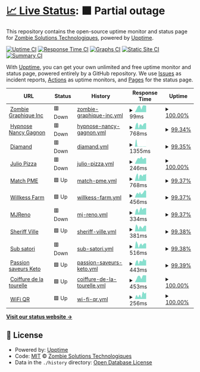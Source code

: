 # [📈 Live Status](https://status.zombiegraphique.com): <!--live status--> **🟧 Partial outage**

This repository contains the open-source uptime monitor and status page for [Zombie Solutions Technologiques](https://zombie.technology), powered by [Upptime](https://github.com/upptime/upptime).

[![Uptime CI](https://github.com/Zombie-Technology/uptime/workflows/Uptime%20CI/badge.svg)](https://github.com/Zombie-Technology/uptime/actions?query=workflow%3A%22Uptime+CI%22)
[![Response Time CI](https://github.com/Zombie-Technology/uptime/workflows/Response%20Time%20CI/badge.svg)](https://github.com/Zombie-Technology/uptime/actions?query=workflow%3A%22Response+Time+CI%22)
[![Graphs CI](https://github.com/Zombie-Technology/uptime/workflows/Graphs%20CI/badge.svg)](https://github.com/Zombie-Technology/uptime/actions?query=workflow%3A%22Graphs+CI%22)
[![Static Site CI](https://github.com/Zombie-Technology/uptime/workflows/Static%20Site%20CI/badge.svg)](https://github.com/Zombie-Technology/uptime/actions?query=workflow%3A%22Static+Site+CI%22)
[![Summary CI](https://github.com/Zombie-Technology/uptime/workflows/Summary%20CI/badge.svg)](https://github.com/Zombie-Technology/uptime/actions?query=workflow%3A%22Summary+CI%22)

With [Upptime](https://upptime.js.org), you can get your own unlimited and free uptime monitor and status page, powered entirely by a GitHub repository. We use [Issues](https://github.com/Zombie-Technology/uptime/issues) as incident reports, [Actions](https://github.com/Zombie-Technology/uptime/actions) as uptime monitors, and [Pages](https://status.zombiegraphique.com) for the status page.

<!--start: status pages-->
<!-- This summary is generated by Upptime (https://github.com/upptime/upptime) -->
<!-- Do not edit this manually, your changes will be overwritten -->
<!-- prettier-ignore -->
| URL | Status | History | Response Time | Uptime |
| --- | ------ | ------- | ------------- | ------ |
| <img alt="" src="https://zombiegraphique.com/favicon.ico" height="13"> [Zombie Graphique Inc](https://zombiegraphique.com) | 🟥 Down | [zombie-graphique-inc.yml](https://github.com/Zombie-Technology/uptime/commits/HEAD/history/zombie-graphique-inc.yml) | <details><summary><img alt="Response time graph" src="./graphs/zombie-graphique-inc/response-time-week.png" height="20"> 99ms</summary><br><a href="https://status.zombiegraphique.com/history/zombie-graphique-inc"><img alt="Response time 118" src="https://img.shields.io/endpoint?url=https%3A%2F%2Fraw.githubusercontent.com%2FZombie-Technology%2Fuptime%2FHEAD%2Fapi%2Fzombie-graphique-inc%2Fresponse-time.json"></a><br><a href="https://status.zombiegraphique.com/history/zombie-graphique-inc"><img alt="24-hour response time 118" src="https://img.shields.io/endpoint?url=https%3A%2F%2Fraw.githubusercontent.com%2FZombie-Technology%2Fuptime%2FHEAD%2Fapi%2Fzombie-graphique-inc%2Fresponse-time-day.json"></a><br><a href="https://status.zombiegraphique.com/history/zombie-graphique-inc"><img alt="7-day response time 99" src="https://img.shields.io/endpoint?url=https%3A%2F%2Fraw.githubusercontent.com%2FZombie-Technology%2Fuptime%2FHEAD%2Fapi%2Fzombie-graphique-inc%2Fresponse-time-week.json"></a><br><a href="https://status.zombiegraphique.com/history/zombie-graphique-inc"><img alt="30-day response time 99" src="https://img.shields.io/endpoint?url=https%3A%2F%2Fraw.githubusercontent.com%2FZombie-Technology%2Fuptime%2FHEAD%2Fapi%2Fzombie-graphique-inc%2Fresponse-time-month.json"></a><br><a href="https://status.zombiegraphique.com/history/zombie-graphique-inc"><img alt="1-year response time 118" src="https://img.shields.io/endpoint?url=https%3A%2F%2Fraw.githubusercontent.com%2FZombie-Technology%2Fuptime%2FHEAD%2Fapi%2Fzombie-graphique-inc%2Fresponse-time-year.json"></a></details> | <details><summary><a href="https://status.zombiegraphique.com/history/zombie-graphique-inc">100.00%</a></summary><a href="https://status.zombiegraphique.com/history/zombie-graphique-inc"><img alt="All-time uptime 97.96%" src="https://img.shields.io/endpoint?url=https%3A%2F%2Fraw.githubusercontent.com%2FZombie-Technology%2Fuptime%2FHEAD%2Fapi%2Fzombie-graphique-inc%2Fuptime.json"></a><br><a href="https://status.zombiegraphique.com/history/zombie-graphique-inc"><img alt="24-hour uptime 100.00%" src="https://img.shields.io/endpoint?url=https%3A%2F%2Fraw.githubusercontent.com%2FZombie-Technology%2Fuptime%2FHEAD%2Fapi%2Fzombie-graphique-inc%2Fuptime-day.json"></a><br><a href="https://status.zombiegraphique.com/history/zombie-graphique-inc"><img alt="7-day uptime 100.00%" src="https://img.shields.io/endpoint?url=https%3A%2F%2Fraw.githubusercontent.com%2FZombie-Technology%2Fuptime%2FHEAD%2Fapi%2Fzombie-graphique-inc%2Fuptime-week.json"></a><br><a href="https://status.zombiegraphique.com/history/zombie-graphique-inc"><img alt="30-day uptime 100.00%" src="https://img.shields.io/endpoint?url=https%3A%2F%2Fraw.githubusercontent.com%2FZombie-Technology%2Fuptime%2FHEAD%2Fapi%2Fzombie-graphique-inc%2Fuptime-month.json"></a><br><a href="https://status.zombiegraphique.com/history/zombie-graphique-inc"><img alt="1-year uptime 97.96%" src="https://img.shields.io/endpoint?url=https%3A%2F%2Fraw.githubusercontent.com%2FZombie-Technology%2Fuptime%2FHEAD%2Fapi%2Fzombie-graphique-inc%2Fuptime-year.json"></a></details>
| <img alt="" src="https://hypnonancy.com/favicon.ico" height="13"> [Hypnose Nancy Gagnon](https://www.hypnonancy.com) | 🟥 Down | [hypnose-nancy-gagnon.yml](https://github.com/Zombie-Technology/uptime/commits/HEAD/history/hypnose-nancy-gagnon.yml) | <details><summary><img alt="Response time graph" src="./graphs/hypnose-nancy-gagnon/response-time-week.png" height="20"> 768ms</summary><br><a href="https://status.zombiegraphique.com/history/hypnose-nancy-gagnon"><img alt="Response time 867" src="https://img.shields.io/endpoint?url=https%3A%2F%2Fraw.githubusercontent.com%2FZombie-Technology%2Fuptime%2FHEAD%2Fapi%2Fhypnose-nancy-gagnon%2Fresponse-time.json"></a><br><a href="https://status.zombiegraphique.com/history/hypnose-nancy-gagnon"><img alt="24-hour response time 953" src="https://img.shields.io/endpoint?url=https%3A%2F%2Fraw.githubusercontent.com%2FZombie-Technology%2Fuptime%2FHEAD%2Fapi%2Fhypnose-nancy-gagnon%2Fresponse-time-day.json"></a><br><a href="https://status.zombiegraphique.com/history/hypnose-nancy-gagnon"><img alt="7-day response time 768" src="https://img.shields.io/endpoint?url=https%3A%2F%2Fraw.githubusercontent.com%2FZombie-Technology%2Fuptime%2FHEAD%2Fapi%2Fhypnose-nancy-gagnon%2Fresponse-time-week.json"></a><br><a href="https://status.zombiegraphique.com/history/hypnose-nancy-gagnon"><img alt="30-day response time 1165" src="https://img.shields.io/endpoint?url=https%3A%2F%2Fraw.githubusercontent.com%2FZombie-Technology%2Fuptime%2FHEAD%2Fapi%2Fhypnose-nancy-gagnon%2Fresponse-time-month.json"></a><br><a href="https://status.zombiegraphique.com/history/hypnose-nancy-gagnon"><img alt="1-year response time 867" src="https://img.shields.io/endpoint?url=https%3A%2F%2Fraw.githubusercontent.com%2FZombie-Technology%2Fuptime%2FHEAD%2Fapi%2Fhypnose-nancy-gagnon%2Fresponse-time-year.json"></a></details> | <details><summary><a href="https://status.zombiegraphique.com/history/hypnose-nancy-gagnon">99.34%</a></summary><a href="https://status.zombiegraphique.com/history/hypnose-nancy-gagnon"><img alt="All-time uptime 99.86%" src="https://img.shields.io/endpoint?url=https%3A%2F%2Fraw.githubusercontent.com%2FZombie-Technology%2Fuptime%2FHEAD%2Fapi%2Fhypnose-nancy-gagnon%2Fuptime.json"></a><br><a href="https://status.zombiegraphique.com/history/hypnose-nancy-gagnon"><img alt="24-hour uptime 96.73%" src="https://img.shields.io/endpoint?url=https%3A%2F%2Fraw.githubusercontent.com%2FZombie-Technology%2Fuptime%2FHEAD%2Fapi%2Fhypnose-nancy-gagnon%2Fuptime-day.json"></a><br><a href="https://status.zombiegraphique.com/history/hypnose-nancy-gagnon"><img alt="7-day uptime 99.34%" src="https://img.shields.io/endpoint?url=https%3A%2F%2Fraw.githubusercontent.com%2FZombie-Technology%2Fuptime%2FHEAD%2Fapi%2Fhypnose-nancy-gagnon%2Fuptime-week.json"></a><br><a href="https://status.zombiegraphique.com/history/hypnose-nancy-gagnon"><img alt="30-day uptime 99.85%" src="https://img.shields.io/endpoint?url=https%3A%2F%2Fraw.githubusercontent.com%2FZombie-Technology%2Fuptime%2FHEAD%2Fapi%2Fhypnose-nancy-gagnon%2Fuptime-month.json"></a><br><a href="https://status.zombiegraphique.com/history/hypnose-nancy-gagnon"><img alt="1-year uptime 99.86%" src="https://img.shields.io/endpoint?url=https%3A%2F%2Fraw.githubusercontent.com%2FZombie-Technology%2Fuptime%2FHEAD%2Fapi%2Fhypnose-nancy-gagnon%2Fuptime-year.json"></a></details>
| <img alt="" src="https://favicons.githubusercontent.com/diamand.ca" height="13"> [Diamand](https://diamand.ca) | 🟥 Down | [diamand.yml](https://github.com/Zombie-Technology/uptime/commits/HEAD/history/diamand.yml) | <details><summary><img alt="Response time graph" src="./graphs/diamand/response-time-week.png" height="20"> 1355ms</summary><br><a href="https://status.zombiegraphique.com/history/diamand"><img alt="Response time 267" src="https://img.shields.io/endpoint?url=https%3A%2F%2Fraw.githubusercontent.com%2FZombie-Technology%2Fuptime%2FHEAD%2Fapi%2Fdiamand%2Fresponse-time.json"></a><br><a href="https://status.zombiegraphique.com/history/diamand"><img alt="24-hour response time 237" src="https://img.shields.io/endpoint?url=https%3A%2F%2Fraw.githubusercontent.com%2FZombie-Technology%2Fuptime%2FHEAD%2Fapi%2Fdiamand%2Fresponse-time-day.json"></a><br><a href="https://status.zombiegraphique.com/history/diamand"><img alt="7-day response time 1355" src="https://img.shields.io/endpoint?url=https%3A%2F%2Fraw.githubusercontent.com%2FZombie-Technology%2Fuptime%2FHEAD%2Fapi%2Fdiamand%2Fresponse-time-week.json"></a><br><a href="https://status.zombiegraphique.com/history/diamand"><img alt="30-day response time 555" src="https://img.shields.io/endpoint?url=https%3A%2F%2Fraw.githubusercontent.com%2FZombie-Technology%2Fuptime%2FHEAD%2Fapi%2Fdiamand%2Fresponse-time-month.json"></a><br><a href="https://status.zombiegraphique.com/history/diamand"><img alt="1-year response time 267" src="https://img.shields.io/endpoint?url=https%3A%2F%2Fraw.githubusercontent.com%2FZombie-Technology%2Fuptime%2FHEAD%2Fapi%2Fdiamand%2Fresponse-time-year.json"></a></details> | <details><summary><a href="https://status.zombiegraphique.com/history/diamand">99.35%</a></summary><a href="https://status.zombiegraphique.com/history/diamand"><img alt="All-time uptime 99.88%" src="https://img.shields.io/endpoint?url=https%3A%2F%2Fraw.githubusercontent.com%2FZombie-Technology%2Fuptime%2FHEAD%2Fapi%2Fdiamand%2Fuptime.json"></a><br><a href="https://status.zombiegraphique.com/history/diamand"><img alt="24-hour uptime 96.80%" src="https://img.shields.io/endpoint?url=https%3A%2F%2Fraw.githubusercontent.com%2FZombie-Technology%2Fuptime%2FHEAD%2Fapi%2Fdiamand%2Fuptime-day.json"></a><br><a href="https://status.zombiegraphique.com/history/diamand"><img alt="7-day uptime 99.35%" src="https://img.shields.io/endpoint?url=https%3A%2F%2Fraw.githubusercontent.com%2FZombie-Technology%2Fuptime%2FHEAD%2Fapi%2Fdiamand%2Fuptime-week.json"></a><br><a href="https://status.zombiegraphique.com/history/diamand"><img alt="30-day uptime 99.85%" src="https://img.shields.io/endpoint?url=https%3A%2F%2Fraw.githubusercontent.com%2FZombie-Technology%2Fuptime%2FHEAD%2Fapi%2Fdiamand%2Fuptime-month.json"></a><br><a href="https://status.zombiegraphique.com/history/diamand"><img alt="1-year uptime 99.88%" src="https://img.shields.io/endpoint?url=https%3A%2F%2Fraw.githubusercontent.com%2FZombie-Technology%2Fuptime%2FHEAD%2Fapi%2Fdiamand%2Fuptime-year.json"></a></details>
| <img alt="" src="https://favicons.githubusercontent.com/julio.pizza" height="13"> [Julio Pizza](https://julio.pizza) | 🟥 Down | [julio-pizza.yml](https://github.com/Zombie-Technology/uptime/commits/HEAD/history/julio-pizza.yml) | <details><summary><img alt="Response time graph" src="./graphs/julio-pizza/response-time-week.png" height="20"> 246ms</summary><br><a href="https://status.zombiegraphique.com/history/julio-pizza"><img alt="Response time 262" src="https://img.shields.io/endpoint?url=https%3A%2F%2Fraw.githubusercontent.com%2FZombie-Technology%2Fuptime%2FHEAD%2Fapi%2Fjulio-pizza%2Fresponse-time.json"></a><br><a href="https://status.zombiegraphique.com/history/julio-pizza"><img alt="24-hour response time 260" src="https://img.shields.io/endpoint?url=https%3A%2F%2Fraw.githubusercontent.com%2FZombie-Technology%2Fuptime%2FHEAD%2Fapi%2Fjulio-pizza%2Fresponse-time-day.json"></a><br><a href="https://status.zombiegraphique.com/history/julio-pizza"><img alt="7-day response time 246" src="https://img.shields.io/endpoint?url=https%3A%2F%2Fraw.githubusercontent.com%2FZombie-Technology%2Fuptime%2FHEAD%2Fapi%2Fjulio-pizza%2Fresponse-time-week.json"></a><br><a href="https://status.zombiegraphique.com/history/julio-pizza"><img alt="30-day response time 246" src="https://img.shields.io/endpoint?url=https%3A%2F%2Fraw.githubusercontent.com%2FZombie-Technology%2Fuptime%2FHEAD%2Fapi%2Fjulio-pizza%2Fresponse-time-month.json"></a><br><a href="https://status.zombiegraphique.com/history/julio-pizza"><img alt="1-year response time 262" src="https://img.shields.io/endpoint?url=https%3A%2F%2Fraw.githubusercontent.com%2FZombie-Technology%2Fuptime%2FHEAD%2Fapi%2Fjulio-pizza%2Fresponse-time-year.json"></a></details> | <details><summary><a href="https://status.zombiegraphique.com/history/julio-pizza">100.00%</a></summary><a href="https://status.zombiegraphique.com/history/julio-pizza"><img alt="All-time uptime 97.96%" src="https://img.shields.io/endpoint?url=https%3A%2F%2Fraw.githubusercontent.com%2FZombie-Technology%2Fuptime%2FHEAD%2Fapi%2Fjulio-pizza%2Fuptime.json"></a><br><a href="https://status.zombiegraphique.com/history/julio-pizza"><img alt="24-hour uptime 100.00%" src="https://img.shields.io/endpoint?url=https%3A%2F%2Fraw.githubusercontent.com%2FZombie-Technology%2Fuptime%2FHEAD%2Fapi%2Fjulio-pizza%2Fuptime-day.json"></a><br><a href="https://status.zombiegraphique.com/history/julio-pizza"><img alt="7-day uptime 100.00%" src="https://img.shields.io/endpoint?url=https%3A%2F%2Fraw.githubusercontent.com%2FZombie-Technology%2Fuptime%2FHEAD%2Fapi%2Fjulio-pizza%2Fuptime-week.json"></a><br><a href="https://status.zombiegraphique.com/history/julio-pizza"><img alt="30-day uptime 100.00%" src="https://img.shields.io/endpoint?url=https%3A%2F%2Fraw.githubusercontent.com%2FZombie-Technology%2Fuptime%2FHEAD%2Fapi%2Fjulio-pizza%2Fuptime-month.json"></a><br><a href="https://status.zombiegraphique.com/history/julio-pizza"><img alt="1-year uptime 97.96%" src="https://img.shields.io/endpoint?url=https%3A%2F%2Fraw.githubusercontent.com%2FZombie-Technology%2Fuptime%2FHEAD%2Fapi%2Fjulio-pizza%2Fuptime-year.json"></a></details>
| <img alt="" src="https://favicons.githubusercontent.com/matchpme.ca" height="13"> [Match PME](https://matchpme.ca) | 🟩 Up | [match-pme.yml](https://github.com/Zombie-Technology/uptime/commits/HEAD/history/match-pme.yml) | <details><summary><img alt="Response time graph" src="./graphs/match-pme/response-time-week.png" height="20"> 768ms</summary><br><a href="https://status.zombiegraphique.com/history/match-pme"><img alt="Response time 726" src="https://img.shields.io/endpoint?url=https%3A%2F%2Fraw.githubusercontent.com%2FZombie-Technology%2Fuptime%2FHEAD%2Fapi%2Fmatch-pme%2Fresponse-time.json"></a><br><a href="https://status.zombiegraphique.com/history/match-pme"><img alt="24-hour response time 1597" src="https://img.shields.io/endpoint?url=https%3A%2F%2Fraw.githubusercontent.com%2FZombie-Technology%2Fuptime%2FHEAD%2Fapi%2Fmatch-pme%2Fresponse-time-day.json"></a><br><a href="https://status.zombiegraphique.com/history/match-pme"><img alt="7-day response time 768" src="https://img.shields.io/endpoint?url=https%3A%2F%2Fraw.githubusercontent.com%2FZombie-Technology%2Fuptime%2FHEAD%2Fapi%2Fmatch-pme%2Fresponse-time-week.json"></a><br><a href="https://status.zombiegraphique.com/history/match-pme"><img alt="30-day response time 1101" src="https://img.shields.io/endpoint?url=https%3A%2F%2Fraw.githubusercontent.com%2FZombie-Technology%2Fuptime%2FHEAD%2Fapi%2Fmatch-pme%2Fresponse-time-month.json"></a><br><a href="https://status.zombiegraphique.com/history/match-pme"><img alt="1-year response time 726" src="https://img.shields.io/endpoint?url=https%3A%2F%2Fraw.githubusercontent.com%2FZombie-Technology%2Fuptime%2FHEAD%2Fapi%2Fmatch-pme%2Fresponse-time-year.json"></a></details> | <details><summary><a href="https://status.zombiegraphique.com/history/match-pme">99.37%</a></summary><a href="https://status.zombiegraphique.com/history/match-pme"><img alt="All-time uptime 99.88%" src="https://img.shields.io/endpoint?url=https%3A%2F%2Fraw.githubusercontent.com%2FZombie-Technology%2Fuptime%2FHEAD%2Fapi%2Fmatch-pme%2Fuptime.json"></a><br><a href="https://status.zombiegraphique.com/history/match-pme"><img alt="24-hour uptime 96.92%" src="https://img.shields.io/endpoint?url=https%3A%2F%2Fraw.githubusercontent.com%2FZombie-Technology%2Fuptime%2FHEAD%2Fapi%2Fmatch-pme%2Fuptime-day.json"></a><br><a href="https://status.zombiegraphique.com/history/match-pme"><img alt="7-day uptime 99.37%" src="https://img.shields.io/endpoint?url=https%3A%2F%2Fraw.githubusercontent.com%2FZombie-Technology%2Fuptime%2FHEAD%2Fapi%2Fmatch-pme%2Fuptime-week.json"></a><br><a href="https://status.zombiegraphique.com/history/match-pme"><img alt="30-day uptime 99.85%" src="https://img.shields.io/endpoint?url=https%3A%2F%2Fraw.githubusercontent.com%2FZombie-Technology%2Fuptime%2FHEAD%2Fapi%2Fmatch-pme%2Fuptime-month.json"></a><br><a href="https://status.zombiegraphique.com/history/match-pme"><img alt="1-year uptime 99.88%" src="https://img.shields.io/endpoint?url=https%3A%2F%2Fraw.githubusercontent.com%2FZombie-Technology%2Fuptime%2FHEAD%2Fapi%2Fmatch-pme%2Fuptime-year.json"></a></details>
| <img alt="" src="https://favicons.githubusercontent.com/willkess.farm" height="13"> [Willkess Farm](https://willkess.farm) | 🟩 Up | [willkess-farm.yml](https://github.com/Zombie-Technology/uptime/commits/HEAD/history/willkess-farm.yml) | <details><summary><img alt="Response time graph" src="./graphs/willkess-farm/response-time-week.png" height="20"> 456ms</summary><br><a href="https://status.zombiegraphique.com/history/willkess-farm"><img alt="Response time 607" src="https://img.shields.io/endpoint?url=https%3A%2F%2Fraw.githubusercontent.com%2FZombie-Technology%2Fuptime%2FHEAD%2Fapi%2Fwillkess-farm%2Fresponse-time.json"></a><br><a href="https://status.zombiegraphique.com/history/willkess-farm"><img alt="24-hour response time 562" src="https://img.shields.io/endpoint?url=https%3A%2F%2Fraw.githubusercontent.com%2FZombie-Technology%2Fuptime%2FHEAD%2Fapi%2Fwillkess-farm%2Fresponse-time-day.json"></a><br><a href="https://status.zombiegraphique.com/history/willkess-farm"><img alt="7-day response time 456" src="https://img.shields.io/endpoint?url=https%3A%2F%2Fraw.githubusercontent.com%2FZombie-Technology%2Fuptime%2FHEAD%2Fapi%2Fwillkess-farm%2Fresponse-time-week.json"></a><br><a href="https://status.zombiegraphique.com/history/willkess-farm"><img alt="30-day response time 893" src="https://img.shields.io/endpoint?url=https%3A%2F%2Fraw.githubusercontent.com%2FZombie-Technology%2Fuptime%2FHEAD%2Fapi%2Fwillkess-farm%2Fresponse-time-month.json"></a><br><a href="https://status.zombiegraphique.com/history/willkess-farm"><img alt="1-year response time 607" src="https://img.shields.io/endpoint?url=https%3A%2F%2Fraw.githubusercontent.com%2FZombie-Technology%2Fuptime%2FHEAD%2Fapi%2Fwillkess-farm%2Fresponse-time-year.json"></a></details> | <details><summary><a href="https://status.zombiegraphique.com/history/willkess-farm">99.37%</a></summary><a href="https://status.zombiegraphique.com/history/willkess-farm"><img alt="All-time uptime 98.69%" src="https://img.shields.io/endpoint?url=https%3A%2F%2Fraw.githubusercontent.com%2FZombie-Technology%2Fuptime%2FHEAD%2Fapi%2Fwillkess-farm%2Fuptime.json"></a><br><a href="https://status.zombiegraphique.com/history/willkess-farm"><img alt="24-hour uptime 96.95%" src="https://img.shields.io/endpoint?url=https%3A%2F%2Fraw.githubusercontent.com%2FZombie-Technology%2Fuptime%2FHEAD%2Fapi%2Fwillkess-farm%2Fuptime-day.json"></a><br><a href="https://status.zombiegraphique.com/history/willkess-farm"><img alt="7-day uptime 99.37%" src="https://img.shields.io/endpoint?url=https%3A%2F%2Fraw.githubusercontent.com%2FZombie-Technology%2Fuptime%2FHEAD%2Fapi%2Fwillkess-farm%2Fuptime-week.json"></a><br><a href="https://status.zombiegraphique.com/history/willkess-farm"><img alt="30-day uptime 99.86%" src="https://img.shields.io/endpoint?url=https%3A%2F%2Fraw.githubusercontent.com%2FZombie-Technology%2Fuptime%2FHEAD%2Fapi%2Fwillkess-farm%2Fuptime-month.json"></a><br><a href="https://status.zombiegraphique.com/history/willkess-farm"><img alt="1-year uptime 98.69%" src="https://img.shields.io/endpoint?url=https%3A%2F%2Fraw.githubusercontent.com%2FZombie-Technology%2Fuptime%2FHEAD%2Fapi%2Fwillkess-farm%2Fuptime-year.json"></a></details>
| <img alt="" src="https://favicons.githubusercontent.com/mjreno.ca" height="13"> [MJReno](https://mjreno.ca) | 🟥 Down | [mj-reno.yml](https://github.com/Zombie-Technology/uptime/commits/HEAD/history/mj-reno.yml) | <details><summary><img alt="Response time graph" src="./graphs/mj-reno/response-time-week.png" height="20"> 334ms</summary><br><a href="https://status.zombiegraphique.com/history/mj-reno"><img alt="Response time 354" src="https://img.shields.io/endpoint?url=https%3A%2F%2Fraw.githubusercontent.com%2FZombie-Technology%2Fuptime%2FHEAD%2Fapi%2Fmj-reno%2Fresponse-time.json"></a><br><a href="https://status.zombiegraphique.com/history/mj-reno"><img alt="24-hour response time 400" src="https://img.shields.io/endpoint?url=https%3A%2F%2Fraw.githubusercontent.com%2FZombie-Technology%2Fuptime%2FHEAD%2Fapi%2Fmj-reno%2Fresponse-time-day.json"></a><br><a href="https://status.zombiegraphique.com/history/mj-reno"><img alt="7-day response time 334" src="https://img.shields.io/endpoint?url=https%3A%2F%2Fraw.githubusercontent.com%2FZombie-Technology%2Fuptime%2FHEAD%2Fapi%2Fmj-reno%2Fresponse-time-week.json"></a><br><a href="https://status.zombiegraphique.com/history/mj-reno"><img alt="30-day response time 327" src="https://img.shields.io/endpoint?url=https%3A%2F%2Fraw.githubusercontent.com%2FZombie-Technology%2Fuptime%2FHEAD%2Fapi%2Fmj-reno%2Fresponse-time-month.json"></a><br><a href="https://status.zombiegraphique.com/history/mj-reno"><img alt="1-year response time 354" src="https://img.shields.io/endpoint?url=https%3A%2F%2Fraw.githubusercontent.com%2FZombie-Technology%2Fuptime%2FHEAD%2Fapi%2Fmj-reno%2Fresponse-time-year.json"></a></details> | <details><summary><a href="https://status.zombiegraphique.com/history/mj-reno">99.37%</a></summary><a href="https://status.zombiegraphique.com/history/mj-reno"><img alt="All-time uptime 99.89%" src="https://img.shields.io/endpoint?url=https%3A%2F%2Fraw.githubusercontent.com%2FZombie-Technology%2Fuptime%2FHEAD%2Fapi%2Fmj-reno%2Fuptime.json"></a><br><a href="https://status.zombiegraphique.com/history/mj-reno"><img alt="24-hour uptime 96.94%" src="https://img.shields.io/endpoint?url=https%3A%2F%2Fraw.githubusercontent.com%2FZombie-Technology%2Fuptime%2FHEAD%2Fapi%2Fmj-reno%2Fuptime-day.json"></a><br><a href="https://status.zombiegraphique.com/history/mj-reno"><img alt="7-day uptime 99.37%" src="https://img.shields.io/endpoint?url=https%3A%2F%2Fraw.githubusercontent.com%2FZombie-Technology%2Fuptime%2FHEAD%2Fapi%2Fmj-reno%2Fuptime-week.json"></a><br><a href="https://status.zombiegraphique.com/history/mj-reno"><img alt="30-day uptime 99.85%" src="https://img.shields.io/endpoint?url=https%3A%2F%2Fraw.githubusercontent.com%2FZombie-Technology%2Fuptime%2FHEAD%2Fapi%2Fmj-reno%2Fuptime-month.json"></a><br><a href="https://status.zombiegraphique.com/history/mj-reno"><img alt="1-year uptime 99.89%" src="https://img.shields.io/endpoint?url=https%3A%2F%2Fraw.githubusercontent.com%2FZombie-Technology%2Fuptime%2FHEAD%2Fapi%2Fmj-reno%2Fuptime-year.json"></a></details>
| <img alt="" src="https://favicons.githubusercontent.com/sherifville.com" height="13"> [Sheriff Ville](https://sherifville.com) | 🟩 Up | [sheriff-ville.yml](https://github.com/Zombie-Technology/uptime/commits/HEAD/history/sheriff-ville.yml) | <details><summary><img alt="Response time graph" src="./graphs/sheriff-ville/response-time-week.png" height="20"> 381ms</summary><br><a href="https://status.zombiegraphique.com/history/sheriff-ville"><img alt="Response time 357" src="https://img.shields.io/endpoint?url=https%3A%2F%2Fraw.githubusercontent.com%2FZombie-Technology%2Fuptime%2FHEAD%2Fapi%2Fsheriff-ville%2Fresponse-time.json"></a><br><a href="https://status.zombiegraphique.com/history/sheriff-ville"><img alt="24-hour response time 447" src="https://img.shields.io/endpoint?url=https%3A%2F%2Fraw.githubusercontent.com%2FZombie-Technology%2Fuptime%2FHEAD%2Fapi%2Fsheriff-ville%2Fresponse-time-day.json"></a><br><a href="https://status.zombiegraphique.com/history/sheriff-ville"><img alt="7-day response time 381" src="https://img.shields.io/endpoint?url=https%3A%2F%2Fraw.githubusercontent.com%2FZombie-Technology%2Fuptime%2FHEAD%2Fapi%2Fsheriff-ville%2Fresponse-time-week.json"></a><br><a href="https://status.zombiegraphique.com/history/sheriff-ville"><img alt="30-day response time 322" src="https://img.shields.io/endpoint?url=https%3A%2F%2Fraw.githubusercontent.com%2FZombie-Technology%2Fuptime%2FHEAD%2Fapi%2Fsheriff-ville%2Fresponse-time-month.json"></a><br><a href="https://status.zombiegraphique.com/history/sheriff-ville"><img alt="1-year response time 357" src="https://img.shields.io/endpoint?url=https%3A%2F%2Fraw.githubusercontent.com%2FZombie-Technology%2Fuptime%2FHEAD%2Fapi%2Fsheriff-ville%2Fresponse-time-year.json"></a></details> | <details><summary><a href="https://status.zombiegraphique.com/history/sheriff-ville">99.38%</a></summary><a href="https://status.zombiegraphique.com/history/sheriff-ville"><img alt="All-time uptime 80.87%" src="https://img.shields.io/endpoint?url=https%3A%2F%2Fraw.githubusercontent.com%2FZombie-Technology%2Fuptime%2FHEAD%2Fapi%2Fsheriff-ville%2Fuptime.json"></a><br><a href="https://status.zombiegraphique.com/history/sheriff-ville"><img alt="24-hour uptime 97.02%" src="https://img.shields.io/endpoint?url=https%3A%2F%2Fraw.githubusercontent.com%2FZombie-Technology%2Fuptime%2FHEAD%2Fapi%2Fsheriff-ville%2Fuptime-day.json"></a><br><a href="https://status.zombiegraphique.com/history/sheriff-ville"><img alt="7-day uptime 99.38%" src="https://img.shields.io/endpoint?url=https%3A%2F%2Fraw.githubusercontent.com%2FZombie-Technology%2Fuptime%2FHEAD%2Fapi%2Fsheriff-ville%2Fuptime-week.json"></a><br><a href="https://status.zombiegraphique.com/history/sheriff-ville"><img alt="30-day uptime 99.86%" src="https://img.shields.io/endpoint?url=https%3A%2F%2Fraw.githubusercontent.com%2FZombie-Technology%2Fuptime%2FHEAD%2Fapi%2Fsheriff-ville%2Fuptime-month.json"></a><br><a href="https://status.zombiegraphique.com/history/sheriff-ville"><img alt="1-year uptime 80.87%" src="https://img.shields.io/endpoint?url=https%3A%2F%2Fraw.githubusercontent.com%2FZombie-Technology%2Fuptime%2FHEAD%2Fapi%2Fsheriff-ville%2Fuptime-year.json"></a></details>
| <img alt="" src="https://favicons.githubusercontent.com/subsatori.com" height="13"> [Sub satori](https://subsatori.com) | 🟥 Down | [sub-satori.yml](https://github.com/Zombie-Technology/uptime/commits/HEAD/history/sub-satori.yml) | <details><summary><img alt="Response time graph" src="./graphs/sub-satori/response-time-week.png" height="20"> 516ms</summary><br><a href="https://status.zombiegraphique.com/history/sub-satori"><img alt="Response time 582" src="https://img.shields.io/endpoint?url=https%3A%2F%2Fraw.githubusercontent.com%2FZombie-Technology%2Fuptime%2FHEAD%2Fapi%2Fsub-satori%2Fresponse-time.json"></a><br><a href="https://status.zombiegraphique.com/history/sub-satori"><img alt="24-hour response time 565" src="https://img.shields.io/endpoint?url=https%3A%2F%2Fraw.githubusercontent.com%2FZombie-Technology%2Fuptime%2FHEAD%2Fapi%2Fsub-satori%2Fresponse-time-day.json"></a><br><a href="https://status.zombiegraphique.com/history/sub-satori"><img alt="7-day response time 516" src="https://img.shields.io/endpoint?url=https%3A%2F%2Fraw.githubusercontent.com%2FZombie-Technology%2Fuptime%2FHEAD%2Fapi%2Fsub-satori%2Fresponse-time-week.json"></a><br><a href="https://status.zombiegraphique.com/history/sub-satori"><img alt="30-day response time 454" src="https://img.shields.io/endpoint?url=https%3A%2F%2Fraw.githubusercontent.com%2FZombie-Technology%2Fuptime%2FHEAD%2Fapi%2Fsub-satori%2Fresponse-time-month.json"></a><br><a href="https://status.zombiegraphique.com/history/sub-satori"><img alt="1-year response time 582" src="https://img.shields.io/endpoint?url=https%3A%2F%2Fraw.githubusercontent.com%2FZombie-Technology%2Fuptime%2FHEAD%2Fapi%2Fsub-satori%2Fresponse-time-year.json"></a></details> | <details><summary><a href="https://status.zombiegraphique.com/history/sub-satori">99.38%</a></summary><a href="https://status.zombiegraphique.com/history/sub-satori"><img alt="All-time uptime 99.85%" src="https://img.shields.io/endpoint?url=https%3A%2F%2Fraw.githubusercontent.com%2FZombie-Technology%2Fuptime%2FHEAD%2Fapi%2Fsub-satori%2Fuptime.json"></a><br><a href="https://status.zombiegraphique.com/history/sub-satori"><img alt="24-hour uptime 97.05%" src="https://img.shields.io/endpoint?url=https%3A%2F%2Fraw.githubusercontent.com%2FZombie-Technology%2Fuptime%2FHEAD%2Fapi%2Fsub-satori%2Fuptime-day.json"></a><br><a href="https://status.zombiegraphique.com/history/sub-satori"><img alt="7-day uptime 99.38%" src="https://img.shields.io/endpoint?url=https%3A%2F%2Fraw.githubusercontent.com%2FZombie-Technology%2Fuptime%2FHEAD%2Fapi%2Fsub-satori%2Fuptime-week.json"></a><br><a href="https://status.zombiegraphique.com/history/sub-satori"><img alt="30-day uptime 99.86%" src="https://img.shields.io/endpoint?url=https%3A%2F%2Fraw.githubusercontent.com%2FZombie-Technology%2Fuptime%2FHEAD%2Fapi%2Fsub-satori%2Fuptime-month.json"></a><br><a href="https://status.zombiegraphique.com/history/sub-satori"><img alt="1-year uptime 99.85%" src="https://img.shields.io/endpoint?url=https%3A%2F%2Fraw.githubusercontent.com%2FZombie-Technology%2Fuptime%2FHEAD%2Fapi%2Fsub-satori%2Fuptime-year.json"></a></details>
| <img alt="" src="https://favicons.githubusercontent.com/passionsaveursketo.ca" height="13"> [Passion saveurs Keto](https://passionsaveursketo.ca) | 🟩 Up | [passion-saveurs-keto.yml](https://github.com/Zombie-Technology/uptime/commits/HEAD/history/passion-saveurs-keto.yml) | <details><summary><img alt="Response time graph" src="./graphs/passion-saveurs-keto/response-time-week.png" height="20"> 443ms</summary><br><a href="https://status.zombiegraphique.com/history/passion-saveurs-keto"><img alt="Response time 507" src="https://img.shields.io/endpoint?url=https%3A%2F%2Fraw.githubusercontent.com%2FZombie-Technology%2Fuptime%2FHEAD%2Fapi%2Fpassion-saveurs-keto%2Fresponse-time.json"></a><br><a href="https://status.zombiegraphique.com/history/passion-saveurs-keto"><img alt="24-hour response time 546" src="https://img.shields.io/endpoint?url=https%3A%2F%2Fraw.githubusercontent.com%2FZombie-Technology%2Fuptime%2FHEAD%2Fapi%2Fpassion-saveurs-keto%2Fresponse-time-day.json"></a><br><a href="https://status.zombiegraphique.com/history/passion-saveurs-keto"><img alt="7-day response time 443" src="https://img.shields.io/endpoint?url=https%3A%2F%2Fraw.githubusercontent.com%2FZombie-Technology%2Fuptime%2FHEAD%2Fapi%2Fpassion-saveurs-keto%2Fresponse-time-week.json"></a><br><a href="https://status.zombiegraphique.com/history/passion-saveurs-keto"><img alt="30-day response time 486" src="https://img.shields.io/endpoint?url=https%3A%2F%2Fraw.githubusercontent.com%2FZombie-Technology%2Fuptime%2FHEAD%2Fapi%2Fpassion-saveurs-keto%2Fresponse-time-month.json"></a><br><a href="https://status.zombiegraphique.com/history/passion-saveurs-keto"><img alt="1-year response time 507" src="https://img.shields.io/endpoint?url=https%3A%2F%2Fraw.githubusercontent.com%2FZombie-Technology%2Fuptime%2FHEAD%2Fapi%2Fpassion-saveurs-keto%2Fresponse-time-year.json"></a></details> | <details><summary><a href="https://status.zombiegraphique.com/history/passion-saveurs-keto">99.39%</a></summary><a href="https://status.zombiegraphique.com/history/passion-saveurs-keto"><img alt="All-time uptime 99.90%" src="https://img.shields.io/endpoint?url=https%3A%2F%2Fraw.githubusercontent.com%2FZombie-Technology%2Fuptime%2FHEAD%2Fapi%2Fpassion-saveurs-keto%2Fuptime.json"></a><br><a href="https://status.zombiegraphique.com/history/passion-saveurs-keto"><img alt="24-hour uptime 97.09%" src="https://img.shields.io/endpoint?url=https%3A%2F%2Fraw.githubusercontent.com%2FZombie-Technology%2Fuptime%2FHEAD%2Fapi%2Fpassion-saveurs-keto%2Fuptime-day.json"></a><br><a href="https://status.zombiegraphique.com/history/passion-saveurs-keto"><img alt="7-day uptime 99.39%" src="https://img.shields.io/endpoint?url=https%3A%2F%2Fraw.githubusercontent.com%2FZombie-Technology%2Fuptime%2FHEAD%2Fapi%2Fpassion-saveurs-keto%2Fuptime-week.json"></a><br><a href="https://status.zombiegraphique.com/history/passion-saveurs-keto"><img alt="30-day uptime 99.86%" src="https://img.shields.io/endpoint?url=https%3A%2F%2Fraw.githubusercontent.com%2FZombie-Technology%2Fuptime%2FHEAD%2Fapi%2Fpassion-saveurs-keto%2Fuptime-month.json"></a><br><a href="https://status.zombiegraphique.com/history/passion-saveurs-keto"><img alt="1-year uptime 99.90%" src="https://img.shields.io/endpoint?url=https%3A%2F%2Fraw.githubusercontent.com%2FZombie-Technology%2Fuptime%2FHEAD%2Fapi%2Fpassion-saveurs-keto%2Fuptime-year.json"></a></details>
| <img alt="" src="https://favicons.githubusercontent.com/coiffuredelatourelle.com" height="13"> [Coiffure de la tourelle](https://coiffuredelatourelle.com) | 🟩 Up | [coiffure-de-la-tourelle.yml](https://github.com/Zombie-Technology/uptime/commits/HEAD/history/coiffure-de-la-tourelle.yml) | <details><summary><img alt="Response time graph" src="./graphs/coiffure-de-la-tourelle/response-time-week.png" height="20"> 453ms</summary><br><a href="https://status.zombiegraphique.com/history/coiffure-de-la-tourelle"><img alt="Response time 347" src="https://img.shields.io/endpoint?url=https%3A%2F%2Fraw.githubusercontent.com%2FZombie-Technology%2Fuptime%2FHEAD%2Fapi%2Fcoiffure-de-la-tourelle%2Fresponse-time.json"></a><br><a href="https://status.zombiegraphique.com/history/coiffure-de-la-tourelle"><img alt="24-hour response time 552" src="https://img.shields.io/endpoint?url=https%3A%2F%2Fraw.githubusercontent.com%2FZombie-Technology%2Fuptime%2FHEAD%2Fapi%2Fcoiffure-de-la-tourelle%2Fresponse-time-day.json"></a><br><a href="https://status.zombiegraphique.com/history/coiffure-de-la-tourelle"><img alt="7-day response time 453" src="https://img.shields.io/endpoint?url=https%3A%2F%2Fraw.githubusercontent.com%2FZombie-Technology%2Fuptime%2FHEAD%2Fapi%2Fcoiffure-de-la-tourelle%2Fresponse-time-week.json"></a><br><a href="https://status.zombiegraphique.com/history/coiffure-de-la-tourelle"><img alt="30-day response time 381" src="https://img.shields.io/endpoint?url=https%3A%2F%2Fraw.githubusercontent.com%2FZombie-Technology%2Fuptime%2FHEAD%2Fapi%2Fcoiffure-de-la-tourelle%2Fresponse-time-month.json"></a><br><a href="https://status.zombiegraphique.com/history/coiffure-de-la-tourelle"><img alt="1-year response time 347" src="https://img.shields.io/endpoint?url=https%3A%2F%2Fraw.githubusercontent.com%2FZombie-Technology%2Fuptime%2FHEAD%2Fapi%2Fcoiffure-de-la-tourelle%2Fresponse-time-year.json"></a></details> | <details><summary><a href="https://status.zombiegraphique.com/history/coiffure-de-la-tourelle">100.00%</a></summary><a href="https://status.zombiegraphique.com/history/coiffure-de-la-tourelle"><img alt="All-time uptime 99.93%" src="https://img.shields.io/endpoint?url=https%3A%2F%2Fraw.githubusercontent.com%2FZombie-Technology%2Fuptime%2FHEAD%2Fapi%2Fcoiffure-de-la-tourelle%2Fuptime.json"></a><br><a href="https://status.zombiegraphique.com/history/coiffure-de-la-tourelle"><img alt="24-hour uptime 100.00%" src="https://img.shields.io/endpoint?url=https%3A%2F%2Fraw.githubusercontent.com%2FZombie-Technology%2Fuptime%2FHEAD%2Fapi%2Fcoiffure-de-la-tourelle%2Fuptime-day.json"></a><br><a href="https://status.zombiegraphique.com/history/coiffure-de-la-tourelle"><img alt="7-day uptime 100.00%" src="https://img.shields.io/endpoint?url=https%3A%2F%2Fraw.githubusercontent.com%2FZombie-Technology%2Fuptime%2FHEAD%2Fapi%2Fcoiffure-de-la-tourelle%2Fuptime-week.json"></a><br><a href="https://status.zombiegraphique.com/history/coiffure-de-la-tourelle"><img alt="30-day uptime 100.00%" src="https://img.shields.io/endpoint?url=https%3A%2F%2Fraw.githubusercontent.com%2FZombie-Technology%2Fuptime%2FHEAD%2Fapi%2Fcoiffure-de-la-tourelle%2Fuptime-month.json"></a><br><a href="https://status.zombiegraphique.com/history/coiffure-de-la-tourelle"><img alt="1-year uptime 99.93%" src="https://img.shields.io/endpoint?url=https%3A%2F%2Fraw.githubusercontent.com%2FZombie-Technology%2Fuptime%2FHEAD%2Fapi%2Fcoiffure-de-la-tourelle%2Fuptime-year.json"></a></details>
| <img alt="" src="https://wifi.pin.plus/favicon.ico" height="13"> [WiFi QR](https://wifi.pin.plus) | 🟩 Up | [wi-fi-qr.yml](https://github.com/Zombie-Technology/uptime/commits/HEAD/history/wi-fi-qr.yml) | <details><summary><img alt="Response time graph" src="./graphs/wi-fi-qr/response-time-week.png" height="20"> 256ms</summary><br><a href="https://status.zombiegraphique.com/history/wi-fi-qr"><img alt="Response time 366" src="https://img.shields.io/endpoint?url=https%3A%2F%2Fraw.githubusercontent.com%2FZombie-Technology%2Fuptime%2FHEAD%2Fapi%2Fwi-fi-qr%2Fresponse-time.json"></a><br><a href="https://status.zombiegraphique.com/history/wi-fi-qr"><img alt="24-hour response time 380" src="https://img.shields.io/endpoint?url=https%3A%2F%2Fraw.githubusercontent.com%2FZombie-Technology%2Fuptime%2FHEAD%2Fapi%2Fwi-fi-qr%2Fresponse-time-day.json"></a><br><a href="https://status.zombiegraphique.com/history/wi-fi-qr"><img alt="7-day response time 256" src="https://img.shields.io/endpoint?url=https%3A%2F%2Fraw.githubusercontent.com%2FZombie-Technology%2Fuptime%2FHEAD%2Fapi%2Fwi-fi-qr%2Fresponse-time-week.json"></a><br><a href="https://status.zombiegraphique.com/history/wi-fi-qr"><img alt="30-day response time 242" src="https://img.shields.io/endpoint?url=https%3A%2F%2Fraw.githubusercontent.com%2FZombie-Technology%2Fuptime%2FHEAD%2Fapi%2Fwi-fi-qr%2Fresponse-time-month.json"></a><br><a href="https://status.zombiegraphique.com/history/wi-fi-qr"><img alt="1-year response time 366" src="https://img.shields.io/endpoint?url=https%3A%2F%2Fraw.githubusercontent.com%2FZombie-Technology%2Fuptime%2FHEAD%2Fapi%2Fwi-fi-qr%2Fresponse-time-year.json"></a></details> | <details><summary><a href="https://status.zombiegraphique.com/history/wi-fi-qr">100.00%</a></summary><a href="https://status.zombiegraphique.com/history/wi-fi-qr"><img alt="All-time uptime 99.96%" src="https://img.shields.io/endpoint?url=https%3A%2F%2Fraw.githubusercontent.com%2FZombie-Technology%2Fuptime%2FHEAD%2Fapi%2Fwi-fi-qr%2Fuptime.json"></a><br><a href="https://status.zombiegraphique.com/history/wi-fi-qr"><img alt="24-hour uptime 100.00%" src="https://img.shields.io/endpoint?url=https%3A%2F%2Fraw.githubusercontent.com%2FZombie-Technology%2Fuptime%2FHEAD%2Fapi%2Fwi-fi-qr%2Fuptime-day.json"></a><br><a href="https://status.zombiegraphique.com/history/wi-fi-qr"><img alt="7-day uptime 100.00%" src="https://img.shields.io/endpoint?url=https%3A%2F%2Fraw.githubusercontent.com%2FZombie-Technology%2Fuptime%2FHEAD%2Fapi%2Fwi-fi-qr%2Fuptime-week.json"></a><br><a href="https://status.zombiegraphique.com/history/wi-fi-qr"><img alt="30-day uptime 99.96%" src="https://img.shields.io/endpoint?url=https%3A%2F%2Fraw.githubusercontent.com%2FZombie-Technology%2Fuptime%2FHEAD%2Fapi%2Fwi-fi-qr%2Fuptime-month.json"></a><br><a href="https://status.zombiegraphique.com/history/wi-fi-qr"><img alt="1-year uptime 99.96%" src="https://img.shields.io/endpoint?url=https%3A%2F%2Fraw.githubusercontent.com%2FZombie-Technology%2Fuptime%2FHEAD%2Fapi%2Fwi-fi-qr%2Fuptime-year.json"></a></details>

<!--end: status pages-->

[**Visit our status website →**](https://status.zombiegraphique.com)

## 📄 License

- Powered by: [Upptime](https://github.com/upptime/upptime)
- Code: [MIT](./LICENSE) © [Zombie Solutions Technologiques](https://zombie.technology)
- Data in the `./history` directory: [Open Database License](https://opendatacommons.org/licenses/odbl/1-0/)
